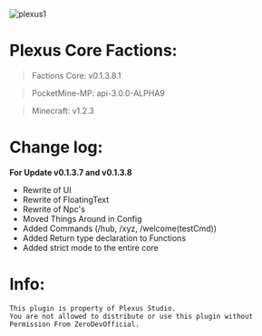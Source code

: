 ![plexus1](https://user-images.githubusercontent.com/12077835/32135004-85147afe-bbac-11e7-9f67-1c729974016e.png)

# Plexus Core Factions:

> Factions Core: v0.1.3.8.1

> PocketMine-MP: api-3.0.0-ALPHA9

> Minecraft: v1.2.3

# Change log:
**For Update v0.1.3.7 and v0.1.3.8** 
- Rewrite of UI
- Rewrite of FloatingText
- Rewrite of Npc's
- Moved Things Around in Config
- Added Commands (/hub, /xyz, /welcome(testCmd))
- Added Return type declaration to Functions
- Added strict mode to the entire core

# Info: 
```
This plugin is property of Plexus Studio.
You are not allowed to distribute or use this plugin without Permission From ZeroDevOfficial.
```
